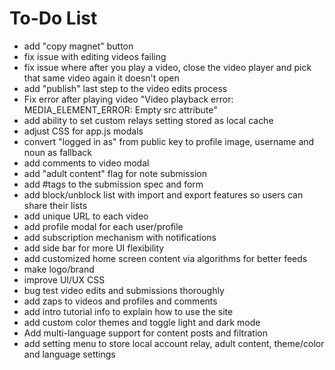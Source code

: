 # To-Do List

- add "copy magnet" button
- fix issue with editing videos failing
- fix issue where after you play a video, close the video player and pick that same video again it doesn't open
- add "publish" last step to the video edits process
- Fix error after playing video "Video playback error: MEDIA_ELEMENT_ERROR: Empty src attribute"
- add ability to set custom relays setting stored as local cache 
- adjust CSS for app.js modals
- convert "logged in as" from public key to profile image, username and noun as fallback
- add comments to video modal 
- add "adult content" flag for note submission
- add #tags to the submission spec and form 
- add block/unblock list with import and export features so users can share their lists
- add unique URL to each video
- add profile modal for each user/profile
- add subscription mechanism with notifications
- add side bar for more UI flexibility
- add customized home screen content via algorithms for better feeds
- make logo/brand
- improve UI/UX CSS
- bug test video edits and submissions thoroughly
- add zaps to videos and profiles and comments 
- add intro tutorial info to explain how to use the site 
- add custom color themes and toggle light and dark mode 
- Add multi-language support for content posts and filtration
- add setting menu to store local account relay, adult content, theme/color and language settings
